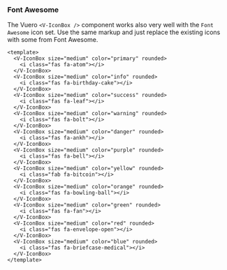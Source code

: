 ### Font Awesome

The Vuero `<V-IconBox />` component works also very well with
the `Font Awesome` icon set. Use the same markup and
just replace the existing icons with some from Font Awesome.

<!--code-->

```vue
<template>
  <V-IconBox size="medium" color="primary" rounded>
    <i class="fas fa-atom"></i>
  </V-IconBox>
  <V-IconBox size="medium" color="info" rounded>
    <i class="fas fa-birthday-cake"></i>
  </V-IconBox>
  <V-IconBox size="medium" color="success" rounded>
    <i class="fas fa-leaf"></i>
  </V-IconBox>
  <V-IconBox size="medium" color="warning" rounded>
    <i class="fas fa-bolt"></i>
  </V-IconBox>
  <V-IconBox size="medium" color="danger" rounded>
    <i class="fas fa-ankh"></i>
  </V-IconBox>
  <V-IconBox size="medium" color="purple" rounded>
    <i class="fas fa-bell"></i>
  </V-IconBox>
  <V-IconBox size="medium" color="yellow" rounded>
    <i class="fab fa-bitcoin"></i>
  </V-IconBox>
  <V-IconBox size="medium" color="orange" rounded>
    <i class="fas fa-bowling-ball"></i>
  </V-IconBox>
  <V-IconBox size="medium" color="green" rounded>
    <i class="fas fa-fan"></i>
  </V-IconBox>
  <V-IconBox size="medium" color="red" rounded>
    <i class="fas fa-envelope-open"></i>
  </V-IconBox>
  <V-IconBox size="medium" color="blue" rounded>
    <i class="fas fa-briefcase-medical"></i>
  </V-IconBox>
</template>
```

<!--/code-->

<!--example-->

<div class="icon-boxes">
    <V-IconBox size="medium" color="primary" rounded>
        <i class="fas fa-atom"></i>
    </V-IconBox>
    <V-IconBox size="medium" color="info" rounded>
        <i class="fas fa-birthday-cake"></i>
    </V-IconBox>
    <V-IconBox size="medium" color="success" rounded>
        <i class="fas fa-leaf"></i>
    </V-IconBox>
    <V-IconBox size="medium" color="warning" rounded>
        <i class="fas fa-bolt"></i>
    </V-IconBox>
    <V-IconBox size="medium" color="danger" rounded>
        <i class="fas fa-ankh"></i>
    </V-IconBox>
    <V-IconBox size="medium" color="purple" rounded>
        <i class="fas fa-bell"></i>
    </V-IconBox>
    <V-IconBox size="medium" color="yellow" rounded>
        <i class="fab fa-bitcoin"></i>
    </V-IconBox>
    <V-IconBox size="medium" color="orange" rounded>
        <i class="fas fa-bowling-ball"></i>
    </V-IconBox>
    <V-IconBox size="medium" color="green" rounded>
        <i class="fas fa-fan"></i>
    </V-IconBox>
    <V-IconBox size="medium" color="red" rounded>
        <i class="fas fa-envelope-open"></i>
    </V-IconBox>
    <V-IconBox size="medium" color="blue" rounded>
        <i class="fas fa-briefcase-medical"></i>
    </V-IconBox>
</div>

<!--/example-->
